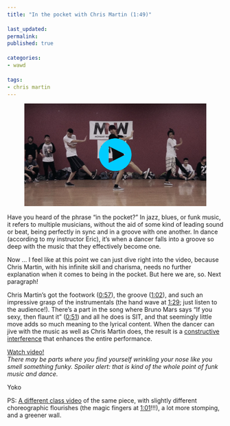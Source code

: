 ```yaml
---
title: "In the pocket with Chris Martin (1:49)"

last_updated: 
permalink: 
published: true

categories:
- wawd

tags:
- chris martin
---
```


<figure>
	<a href="http://www.youtube.com/watch?v=q772cjVen8U"><img src="/assets/images/2015-03-04-chris-martin-uptown-funk.jpg" alt="Chris Martin and his students" /></a>
</figure>

Have you heard of the phrase “in the pocket?” In jazz, blues, or funk music, it refers to multiple musicians, without the aid of some kind of leading sound or beat, being perfectly in sync and in a groove with one another. In dance (according to my instructor Eric), it’s when a dancer falls into a groove so deep with the music that they effectively become one.

Now … I feel like at this point we can just dive right into the video, because Chris Martin, with his infinite skill and charisma, needs no further explanation when it comes to being in the pocket. But here we are, so. Next paragraph!

Chris Martin’s got the footwork ([0:57](http://youtu.be/q772cjVen8U?t=57s)), the groove ([1:02](http://youtu.be/q772cjVen8U?t=1m2s)), and such an impressive grasp of the instrumentals (the hand wave at [1:29](http://youtu.be/q772cjVen8U?t=1m29s); just listen to the audience!). There’s a part in the song where Bruno Mars says “If you sexy, then flaunt it” ([0:51](http://youtu.be/q772cjVen8U?t=51s)) and all he does is SIT, and that seemingly little move adds so much meaning to the lyrical content. When the dancer can jive with the music as well as Chris Martin does, the result is a [constructive interference](http://en.wikipedia.org/wiki/Interference_%28wave_propagation%29) that enhances the entire performance.

[Watch video!](http://www.youtube.com/watch?v=q772cjVen8U)  
*There may be parts where you find yourself wrinkling your nose like you smell something funky. Spoiler alert: that is kind of the whole point of funk music and dance.*

Yoko

PS: [A different class video](http://www.youtube.com/watch?v=-frQ0Hw5iic) of the same piece, with slightly different choreographic flourishes (the magic fingers at [1:01](http://youtu.be/-frQ0Hw5iic?t=1m1s)!!!), a lot more stomping, and a greener wall.